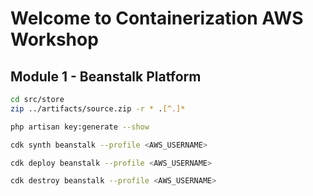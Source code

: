 # Welcome to Containerization AWS Workshop

## Module 1 - Beanstalk Platform
```bash
cd src/store
zip ../artifacts/source.zip -r * .[^.]*
```

```bash
php artisan key:generate --show
```

```bash
cdk synth beanstalk --profile <AWS_USERNAME>
```

```bash
cdk deploy beanstalk --profile <AWS_USERNAME>
```

```bash
cdk destroy beanstalk --profile <AWS_USERNAME>
```

